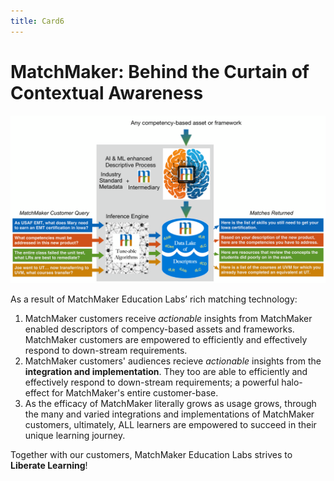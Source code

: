 ```yaml
---
title: Card6
---
```

# MatchMaker: Behind the Curtain of Contextual Awareness

![MatchMaker Complete Diagram](/mmassets/MM-Detail.svg)

As a result of MatchMaker Education Labs’ rich matching technology:

1. MatchMaker customers receive *actionable* insights from MatchMaker enabled descriptors of compency-based assets and frameworks. MatchMaker customers are empowered to efficiently and effectively respond to down-stream requirements.<br/>
2. MatchMaker customers' audiences recieve *actionable* insights from the  **integration and implementation**. They too are able to efficiently and effectively respond to down-stream requirements; a powerful halo-effect for MatchMaker's entire customer-base. 
3. As the efficacy of MatchMaker literally grows as usage grows, through the many and varied integrations and implementations of MatchMaker customers, ultimately, ALL learners are empowered to succeed in their unique learning journey.

<p class="text-center">Together with our customers, MatchMaker Education Labs strives to <strong>Liberate Learning</strong>!</p>

